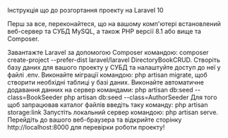 Інструкція що до розгортання проекту на Laravel 10

Перш за все, переконайтеся, що на вашому комп'ютері встановлений веб-сервер та СУБД MySQL, а також PHP версії 8.1 або вище та Composer.

Завантажте Laravel за допомогою Composer командою: composer create-project --prefer-dist laravel/laravel DirectoryBookCRUD. 
Створіть базу даних для вашого проекту у СУБД та налаштуйте доступ до неї у файлі .env.
Виконайте міграції командою: php artisan migrate, щоб створити необхідні таблиці у базі даних.
Виконайте автоматичне додавання данних на сервер командами:
php artisan db:seed --class=BookSeeder
php artisan db:seed --class=AuthorSeeder
Для того щоб запрацював каталог файлів введіть таку команду:
php artisan storage:link
Запустіть локальний сервер командою: php artisan serve.
Перейдіть до вашого веб-браузера та відкрийте сторінку http://localhost:8000 для перевірки роботи проекту!

